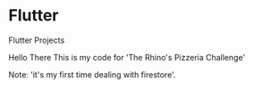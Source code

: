 # Flutter
Flutter Projects

Hello There 
This is my code for 'The Rhino's Pizzeria Challenge'

Note: 'it's my first time dealing with firestore'.
